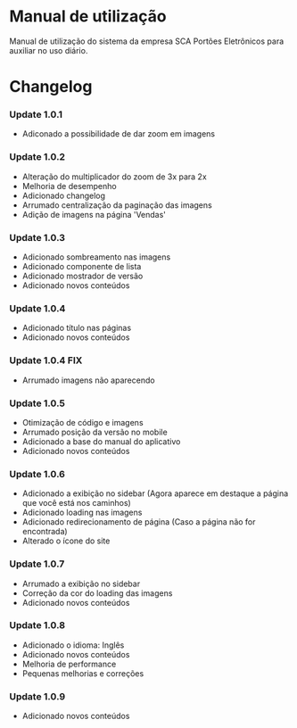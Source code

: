 # Manual de utilização
Manual de utilização do sistema da empresa SCA Portões Eletrônicos para auxiliar no uso diário.

# Changelog

### Update 1.0.1
+ Adiconado a possibilidade de dar zoom em imagens

### Update 1.0.2
+ Alteração do multiplicador do zoom de 3x para 2x
+ Melhoria de desempenho
+ Adicionado changelog
+ Arrumado centralização da paginação das imagens
+ Adição de imagens na página 'Vendas'

### Update 1.0.3
+ Adicionado sombreamento nas imagens
+ Adicionado componente de lista
+ Adicionado mostrador de versão
+ Adicionado novos conteúdos

### Update 1.0.4
+ Adicionado título nas páginas
+ Adicionado novos conteúdos

### Update 1.0.4 FIX
+ Arrumado imagens não aparecendo

### Update 1.0.5
+ Otimização de código e imagens
+ Arrumado posição da versão no mobile
+ Adicionado a base do manual do aplicativo
+ Adicionado novos conteúdos

### Update 1.0.6
+ Adicionado a exibição no sidebar (Agora aparece em destaque a página que você está nos caminhos)
+ Adicionado loading nas imagens
+ Adicionado redirecionamento de página (Caso a página não for encontrada)
+ Alterado o ícone do site

### Update 1.0.7
+ Arrumado a exibição no sidebar
+ Correção da cor do loading das imagens
+ Adicionado novos conteúdos

### Update 1.0.8
+ Adicionado o idioma: Inglês
+ Adicionado novos conteúdos
+ Melhoria de performance
+ Pequenas melhorias e correções

### Update 1.0.9
+ Adicionado novos conteúdos